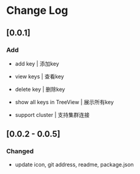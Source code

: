 # Change Log

## [0.0.1]

### Add

* add key | 添加key

* view keys | 查看key

* delete key | 删除key

* show all keys in TreeView | 展示所有key

* support cluster | 支持集群连接

## [0.0.2 - 0.0.5]

### Changed

* update icon, git address, readme, package.json